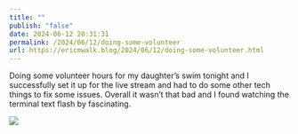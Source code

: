 ```yaml
---
title: ""
publish: "false"
date: 2024-06-12 20:31:31
permalink: /2024/06/12/doing-some-volunteer
url: https://ericmwalk.blog/2024/06/12/doing-some-volunteer.html
---
```


Doing some volunteer hours for my daughter’s swim tonight and I successfully set it up for the live stream and had to do some other tech things to fix some issues. Overall it wasn’t that bad and I found watching the terminal text flash by fascinating.

![](https://ericmwalk.blog/uploads/2024/img-0318.jpeg)
